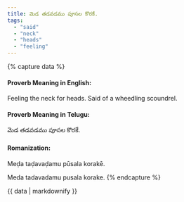 ```yaml
---
title: మెడ తడవడము పూసల కొరకే.
tags:
  - "said"
  - "neck"
  - "heads"
  - "feeling"
---
```


{% capture data %}
#### Proverb Meaning in English:
Feeling the neck for heads.
Said of a wheedling scoundrel.

#### Proverb Meaning in Telugu:
మెడ తడవడము పూసల కొరకే.

#### Romanization:
Meḍa taḍavaḍamu pūsala korakē.

Meda tadavadamu pusala korake.
{% endcapture %}

{{ data | markdownify }}

